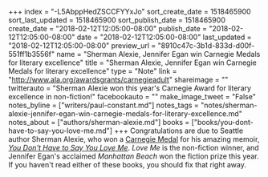 +++
index = "-L5AbppHedZSCCFYYxJo"
sort_create_date = 1518465900
sort_last_updated = 1518465900
sort_publish_date = 1518465900
create_date = "2018-02-12T12:05:00-08:00"
publish_date = "2018-02-12T12:05:00-08:00"
date = "2018-02-12T12:05:00-08:00"
last_updated = "2018-02-12T12:05:00-08:00"
preview_url = "8910c47c-3b1d-833d-d00f-551ff1b3556f"
name = "Sherman Alexie, Jennifer Egan win Carnegie Medals for literary excellence"
title = "Sherman Alexie, Jennifer Egan win Carnegie Medals for literary excellence"
type = "Note"
link = "http://www.ala.org/awardsgrants/carnegieadult"
shareimage = ""
twitterauto = "Sherman Alexie won this year's Carnegie Award for literary excellence in non-fiction!"
facebookauto = ""
make_image_tweet = "False"
notes_byline = ["writers/paul-constant.md"]
notes_tags = "notes/sherman-alexie-jennifer-egan-win-carnegie-medals-for-literary-excellence.md"
notes_about = ["authors/sherman-alexie.md"]
books = ["books/you-dont-have-to-say-you-love-me.md"]
+++
Congratulations are due to Seattle author Sherman Alexie, who won a [Carnegie Medal](http://www.ala.org/awardsgrants/carnegieadult) for his amazing memoir, [*You Don't Have to Say You Love Me*](http://www.seattlereviewofbooks.com/reviews/stitch-by-stitch-by-broken-stitch/). *Love Me* is the non-fiction winner, and Jennifer Egan's acclaimed *Manhattan Beach* won the fiction prize this year. If you haven't read either of these books, you should fix that right away.